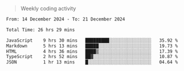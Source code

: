 > Weekly coding activity
<!--START_SECTION:waka-->

```txt
From: 14 December 2024 - To: 21 December 2024

Total Time: 26 hrs 29 mins

JavaScript    9 hrs 30 mins   █████████░░░░░░░░░░░░░░░░   35.92 %
Markdown      5 hrs 13 mins   █████░░░░░░░░░░░░░░░░░░░░   19.73 %
HTML          4 hrs 36 mins   ████▒░░░░░░░░░░░░░░░░░░░░   17.39 %
TypeScript    2 hrs 52 mins   ██▓░░░░░░░░░░░░░░░░░░░░░░   10.87 %
JSON          1 hr 13 mins    █░░░░░░░░░░░░░░░░░░░░░░░░   04.64 %
```

<!--END_SECTION:waka-->
